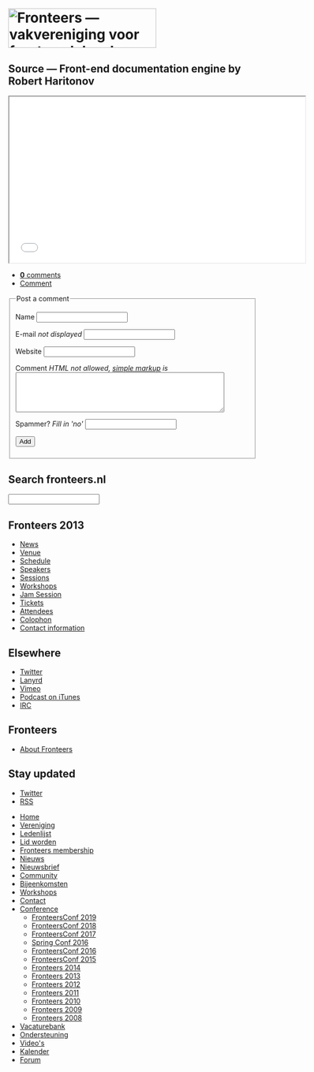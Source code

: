 <!DOCTYPE html>
<!-- Handcrafted with ❤️, by Krijn -->
<html lang="nl">
 <head>
  <meta charset="utf-8">
  <title>Source — Front-end documentation engine by Robert Haritonov · Fronteers</title>
  <meta name="viewport" content="width=device-width,initial-scale=1">
  <link rel="stylesheet" href="/_css/fronteers.css?v=2023">
  <link rel="icon" href="/favicon.ico">
  <link rel="alternate" type="application/rss+xml" href="http://feeds.feedburner.com/FronteersWeblog" title="Fronteers weblog">
  <link rel="alternate" type="application/rss+xml" href="http://feeds.feedburner.com/FronteersWeblogLaatsteReacties" title="Fronteers weblog: laatste reacties">
  <link rel="alternate" type="application/rss+xml" href="http://feeds.feedburner.com/FronteersBijeenkomsten" title="Fronteers bijeenkomsten">
  <link rel="alternate" type="application/rss+xml" href="http://feeds.feedburner.com/FronteersVacaturebank" title="Fronteers vacaturebank">
  <link rel="alternate" type="application/rss+xml" href="http://feeds.feedburner.com/FronteersWorkshops" title="Fronteers workshops">
  <link rel="me" href="https://front-end.social/@fronteers">
  <link rel="alternate" type="application/rss+xml" href="http://feeds.feedburner.com/FronteersCongres" title="Fronteers conference">
  <link rel="shortlink" href="http://frnt.rs/p1042">
 </head>
 <body id="fronteers-nl">

  <div id="container">
   <div id="main">
    <h1><a href="/"><img src="/_img/badges/fronteers-logo-300dpi.png" width="300" height="80" alt="Fronteers — vakvereniging voor front-end developers"></a></h1>
    <div class="section" lang="en">
     <h2>Source — Front-end documentation engine by Robert Haritonov</h2>
     <iframe src="//player.vimeo.com/video/77989211" width="600" height="337" webkitAllowFullScreen mozallowfullscreen allowFullScreen></iframe>
     <ul class="post options">
      <li><a href="#comments" id="goto-comments"><strong>0</strong> comments</a></li>
      <li><a href="#comment" id="goto-comment">Comment</a></li>
     </ul>
     <form method="post" action="/congres/2013/jam-session/source.md" id="comment">
      <fieldset>
       <legend>Post a comment</legend>
       <p>
        <label for="comment-name">Name</label>
        <input type="text" class="text" name="comment-name" required id="comment-name">
       </p>
       <p>
        <label for="comment-mail">E-mail <em>not displayed</em></label>
        <input type="email" class="text email" name="comment-mail" required id="comment-mail">
       </p>
       <p>
        <label for="comment-site">Website</label>
        <input type="url" class="text email" name="comment-site" id="comment-site">
       </p>
       <p>
        <label for="comment-text">Comment <em>HTML not allowed, <a href="/blog/markup" title="Markup for comments">simple markup</a> is</em></label>
        <textarea rows="5" cols="50" name="comment-text" required id="comment-text"></textarea>
       </p>
       <p>
        <label for="comment-spam">Spammer? <em>Fill in 'no'</em></label>
        <input type="text" class="text spam-check" name="comment-spam" id="comment-spam">
       </p>
       <p class="submit">
        <input type="submit" name="submit" value="Add" class="submit">
       </p>
      </fieldset>
     </form>
    </div>
   </div>
   <div id="submenu">
    <div>
     <form method="get" action="//www.google.com/search" lang="en">
      <h2><label for="q">Search fronteers.nl</label></h2>
      <p>
       <input name="q" id="q" type="search">
       <input type="hidden" name="sitesearch" value="fronteers.nl">
       <input type="hidden" name="ie" value="UTF-8">
       <input type="hidden" name="oe" value="UTF-8">
       <input type="hidden" name="hl" value="en">
      </p>
     </form>
    </div>
    <div id="conference-menu" lang="en">
     <h2>Fronteers 2013</h2>
     <ul>
      <li><a href="/congres/2013/news" title="Fronteers 2013 news">News</a></li>
      <li><a href="/congres/2013/venue" title="Fronteers 2013 venue">Venue</a></li>
      <li><a href="/congres/2013/schedule" title="Fronteers 2013 schedule">Schedule</a></li>
      <li><a href="/congres/2013/speakers" title="Fronteers 2013 speakers">Speakers</a></li>
      <li><a href="/congres/2013/sessions" title="Fronteers 2013 sessions">Sessions</a></li>
      <li><a href="/congres/2013/workshops" title="Fronteers 2013 workshops">Workshops</a></li>
      <li class="current"><a href="/congres/2013/jam-session" title="Fronteers 2013 Jam Session" class="current">Jam Session</a></li>
      <li><a href="/congres/2013/tickets" title="Fronteers 2013 tickets">Tickets</a></li>
      <li><a href="/congres/2013/attendees" title="Fronteers 2013 attendees">Attendees</a></li>
      <li><a href="/congres/2013/colophon" title="Fronteers 2013 colophon">Colophon</a></li>
      <li><a href="/congres/2013/contact" title="Fronteers 2013 contact information">Contact information</a></li>
     </ul>
    </div>
    <div lang="en">
     <h2>Elsewhere</h2>
     <ul>
      <li><a href="https://twitter.com/FronteersConf">Twitter</a></li>
      <li><a href="http://lanyrd.com/2013/fronteers/">Lanyrd</a></li>
      <li><a href="https://vimeo.com/fronteers/videos">Vimeo</a></li>
      <li><a href="https://itunes.apple.com/nl/podcast/fronteers-videos/id1136212068?l=en">Podcast on iTunes</a></li>
      <li><a href="http://webchat.freenode.net/?channels=fronteers">IRC</a></li>
     </ul>
    </div>
    <div lang="en">
     <h2>Fronteers</h2>
     <ul>
      <li><a href="/about">About Fronteers</a></li>
     </ul>
    </div>
    <div id="feeds" lang="en">
     <h2>Stay updated</h2>
     <ul>
      <li><a href="https://twitter.com/FronteersConf">Twitter</a></li>
      <li><a href="https://feeds.feedburner.com/FronteersCongres" type="application/rss+xml">RSS</a></li>
     </ul>
    </div>
   </div>
   <ul id="menu">
    <li id="menu-home"><a href="/">Home</a></li>
    <li id="menu-vereniging"><a href="/vereniging">Vereniging</a></li>
    <li id="menu-leden"><a href="/leden">Ledenlijst</a></li>
    <li id="menu-inschrijven"><a href="/inschrijven">Lid worden</a></li>
    <li id="menu-sign-up"><a href="/sign-up">Fronteers membership</a></li>
    <li id="menu-blog"><a href="/blog">Nieuws</a></li>
    <li id="menu-nieuwsbrief"><a href="/nieuwsbrief">Nieuwsbrief</a></li>
    <li id="menu-community"><a href="/community">Community</a></li>
    <li id="menu-bijeenkomsten"><a href="/bijeenkomsten">Bijeenkomsten</a></li>
    <li id="menu-workshops"><a href="/workshops">Workshops</a></li>
    <li id="menu-contact"><a href="/contact">Contact</a></li>
    <li id="menu-congres"><a href="/congres">Conference</a>
     <ul>
      <li><a href="/congres/2019">FronteersConf 2019</a></li>
      <li><a href="/congres/2018">FronteersConf 2018</a></li>
      <li><a href="/congres/2017">FronteersConf 2017</a></li>
      <li><a href="/congres/2016-spring">Spring Conf 2016</a></li>
      <li><a href="/congres/2016">FronteersConf 2016</a></li>
      <li><a href="/congres/2015">FronteersConf 2015</a></li>
      <li><a href="/congres/2014">Fronteers 2014</a></li>
      <li class="current"><a href="/congres/2013" class="current">Fronteers 2013</a></li>
      <li><a href="/congres/2012">Fronteers 2012</a></li>
      <li><a href="/congres/2011">Fronteers 2011</a></li>
      <li><a href="/congres/2010">Fronteers 2010</a></li>
      <li><a href="/congres/2009">Fronteers 2009</a></li>
      <li><a href="/congres/2008">Fronteers 2008</a></li>
     </ul>
    </li>
    <li id="menu-vacaturebank"><a href="/vacaturebank">Vacaturebank</a></li>
    <li id="menu-communityondersteuning"><a href="/communityondersteuning">Ondersteuning</a></li>
    <li id="menu-videos"><a href="/videos">Video's</a></li>
    <li id="menu-kalender"><a href="/kalender">Kalender</a></li>
    <li id="menu-forum"><a href="https://forum.fronteers.nl/">Forum</a></li>
   </ul>
  </div>
  <script>
   (function() {
    "use strict";
    var i, j, tellCSS;
    var antiSpamElements = document.querySelectorAll && document.querySelectorAll('.spam-check');
    if (antiSpamElements) {
     for (i = 0; i < antiSpamElements.length; i++) {
      antiSpamElements[i].value = 'Nee';
      antiSpamElements[i].parentNode.style.display = 'none';
     }
    }
    var lis = document.querySelectorAll && document.querySelectorAll('li.current');
    if (lis) {
     var markers = [];
     for (i = 0; i < lis.length; i++) {
      var li = lis[i], ul = li.parentNode, top = li.offsetTop;
      if (ul.parentNode.tagName.toLowerCase() == 'li') {
       ul = ul.parentNode.parentNode;
      }
      var marker = document.createElement('li'), as = ul.querySelectorAll('a'), a;
      markers.push({
       top: top,
       marker: marker,
       mark: function(element) {
        this.marker.style.webkitTransform = this.marker.style.mozTransform = this.marker.style.msTransform = this.marker.style.transform = 'translateY(' + (element.offsetTop - this.top) + 'px)';
       },
       unmark: function() {
        this.marker.style.webkitTransform = this.marker.style.mozTransform = this.marker.style.msTransform = this.marker.style.transform = 'translateY(0)';
       }
      });
      for (j = 0; j < as.length; j++) {
       a = as[j];
       a.setAttribute('marker', i);
       a.onmouseover = a.onfocus = function() {
        markers[this.getAttribute('marker')].mark(this.parentNode);
       };
       a.onmouseout = a.onblur = function() {
        markers[this.getAttribute('marker')].unmark();
       };
       a.onclick = function() {
        markers[this.getAttribute('marker')].unmark = function(){};
       }
      }
      marker.innerHTML = '<span>​</span>';
      marker.className = 'mark';
      marker.style.top = top + 'px';
      ul.appendChild(marker);
     }
     tellCSS = true;
    }
    if (tellCSS) {
     document.documentElement.className = 'js-enabled';
    }
   })();
  </script>
 </body>
</html>
